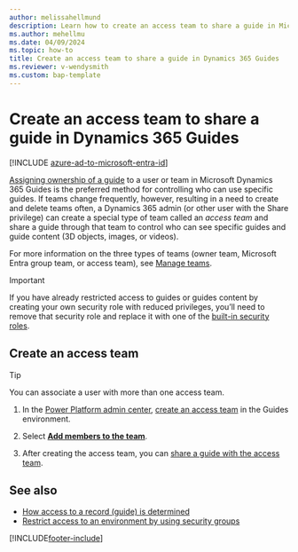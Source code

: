 ```yaml
---
author: melissahellmund
description: Learn how to create an access team to share a guide in Microsoft Dynamics 365 Guides.
ms.author: mehellmu
ms.date: 04/09/2024
ms.topic: how-to
title: Create an access team to share a guide in Dynamics 365 Guides
ms.reviewer: v-wendysmith
ms.custom: bap-template
---
```


# Create an access team to share a guide in Dynamics 365 Guides

[!INCLUDE [azure-ad-to-microsoft-entra-id](../includes/azure-ad-to-microsoft-entra-id.md)]

[Assigning ownership of a guide](admin-access-assign.md) to a user or team in Microsoft Dynamics 365 Guides is the preferred method for controlling who can use specific guides. If teams change frequently, however, resulting in a need to create and delete teams often, a Dynamics 365 admin (or other user with the Share privilege) can create a special type of team called an *access team* and share a guide through that team to control who can see specific guides and guide content (3D objects, images, or videos).

For more information on the three types of teams (owner team, Microsoft Entra group team, or access team), see [Manage teams](/power-platform/admin/manage-teams).

> [!IMPORTANT]
> If you have already restricted access to guides or guides content by creating your own security role with reduced privileges, you’ll need to remove that security role and replace it with one of the [built-in security roles](admin-role-types.md).

## Create an access team

> [!TIP]
> You can associate a user with more than one access team.

1. In the [Power Platform admin center](https://admin.powerplatform.microsoft.com/environments), [create an access team](/power-platform/admin/manage-teams#create-a-new-team) in the Guides environment.

1. Select [**Add members to the team**](/power-platform/admin/manage-teams#manage-team-members).

1. After creating the access team, you can [share a guide with the access team](admin-share-guide.md).

## See also

- [How access to a record (guide) is determined](/power-platform/admin/how-record-access-determined)
- [Restrict access to an environment by using security groups](admin-security.md)


[!INCLUDE[footer-include](../includes/footer-banner.md)]
